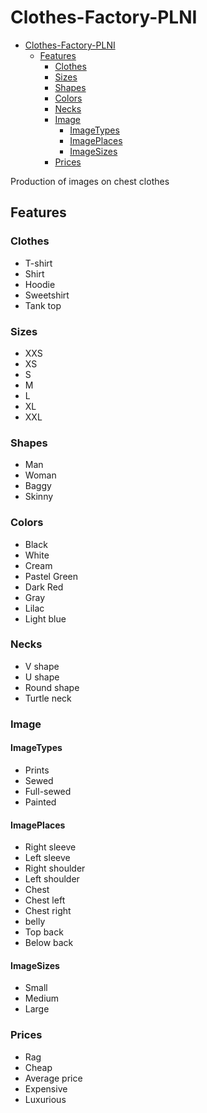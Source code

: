 # Clothes-Factory-PLNI

- [Clothes-Factory-PLNI](#clothes-factory-plni)
  - [Features](#features)
    - [Clothes](#clothes)
    - [Sizes](#sizes)
    - [Shapes](#shapes)
    - [Colors](#colors)
    - [Necks](#necks)
    - [Image](#image)
      - [ImageTypes](#imagetypes)
      - [ImagePlaces](#imageplaces)
      - [ImageSizes](#imagesizes)
    - [Prices](#prices)

Production of images on chest clothes

## Features

### Clothes

- T-shirt
- Shirt
- Hoodie
- Sweetshirt
- Tank top

### Sizes

- XXS
- XS
- S
- M
- L
- XL
- XXL

### Shapes

- Man
- Woman
- Baggy
- Skinny

### Colors

- Black
- White
- Cream
- Pastel Green
- Dark Red
- Gray
- Lilac
- Light blue

### Necks

- V shape
- U shape
- Round shape
- Turtle neck

### Image

#### ImageTypes

- Prints
- Sewed
- Full-sewed
- Painted

#### ImagePlaces

- Right sleeve
- Left sleeve
- Right shoulder
- Left shoulder
- Chest
- Chest left
- Chest right
- belly
- Top back
- Below back

#### ImageSizes

- Small
- Medium
- Large

### Prices

- Rag
- Cheap
- Average price
- Expensive
- Luxurious
